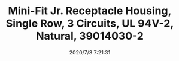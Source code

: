 ﻿---
layout: post 
title: Mini-Fit Jr. Receptacle Housing, Single Row, 3 Circuits, UL 94V-2, Natural, 39014030-2
tags: 5557
categories: housing-terminal
overview: Mini-Fit Jr. Receptacle Housing, Single Row, 3 Circuits, UL 94V-2, Natural
series: 5557
part_number: 39014030-2
thumb_img: static/202007/415-thumb-20200703152213.jpg
image: static/202007/415-20200703152213.jpg
date: 2020/7/3 7:21:31
---



